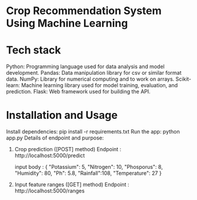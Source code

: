 # Crop Recommendation System Using Machine Learning

# Tech stack
Python: Programming language used for data analysis and model development.
Pandas: Data manipulation library for csv or similar format data.
NumPy: Library for numerical computing and to work on arrays.
Scikit-learn: Machine learning library used for model training, evaluation, and prediction.
Flask: Web framework used for building the API.

# Installation and Usage
Install dependencies: pip install -r requirements.txt
Run the app: python app.py
Details of endpoint and purpose:
1. Crop prediction ([POST] method)
    Endpoint :  http://localhost:5000/predict
    
    input body : {
  "Potassium": 5,
  "Nitrogen": 10,
  "Phosporus": 8,
  "Humidity": 80,
  "Ph": 5.8,
  "Rainfall":108,
  "Temperature": 27
}
2. Input feature ranges ([GET] method)
    Endpoint : http://localhost:5000/ranges 
